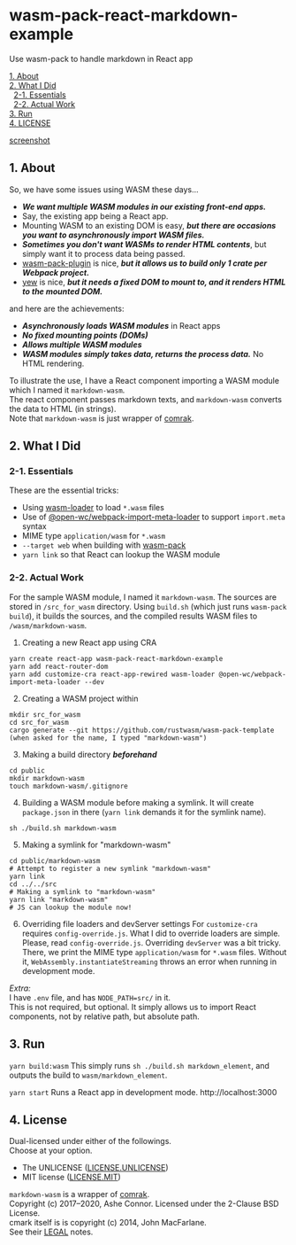 # wasm-pack-react-markdown-example

Use wasm-pack to handle markdown in React app

[1. About](#about)  
[2. What I Did](#what)  
&nbsp; [2-1. Essentials](#what-essentials)  
&nbsp; [2-2. Actual Work](#what-actual-work)  
[3. Run](#run)  
[4. LICENSE](#license)  


[screenshot](screenshot.jpg "Screenshot")


<a id="about"></a>
## 1. About

So, we have some issues using WASM these days...

- ***We want multiple WASM modules in our existing front-end apps.***
- Say, the existing app being a React app.
- Mounting WASM to an existing DOM is easy, ***but there are occasions you want to asynchronously import WASM files.***
- ***Sometimes you don't want WASMs to render HTML contents***, but simply want it to process data being passed.
- [wasm-pack-plugin](https://github.com/wasm-tool/wasm-pack-plugin) is nice, ***but it allows us to build only 1 crate per Webpack project.***
- [yew](https://yew.rs/docs/) is nice, ***but it needs a fixed DOM to mount to, and it renders HTML to the mounted DOM.***

and here are the achievements:

- ***Asynchronously loads WASM modules*** in React apps
- ***No fixed mounting points (DOMs)***
- ***Allows multiple WASM modules***
- ***WASM modules simply takes data, returns the process data.*** No HTML rendering.

To illustrate the use, I have a React component importing a WASM module which I named it `markdown-wasm`.  
The react component passes markdown texts, and `markdown-wasm` converts the data to HTML (in strings).  
Note that `markdown-wasm` is just wrapper of [comrak](https://crates.io/crates/comrak).  


<a id="what"></a>
## 2. What I Did


<a id="what-essentials"></a>
### 2-1. Essentials

These are the essential tricks:

- Using [wasm-loader](https://github.com/ballercat/wasm-loader) to load `*.wasm` files
- Use of [@open-wc/webpack-import-meta-loader](https://github.com/open-wc/open-wc/tree/master/packages/webpack-import-meta-loader) to support `import.meta` syntax
- MIME type `application/wasm` for `*.wasm`
- `--target web` when building with [wasm-pack](https://github.com/rustwasm/wasm-pack)
- `yarn link` so that React can lookup the WASM module


<a id="what-actual-work"></a>
### 2-2. Actual Work

For the sample WASM module, I named it `markdown-wasm`. The sources are stored in `/src_for_wasm` directory. Using `build.sh` (which just runs `wasm-pack build`), it builds the sources, and the compiled results WASM files to `/wasm/markdown-wasm`.

1. Creating a new React app using CRA
```
yarn create react-app wasm-pack-react-markdown-example
yarn add react-router-dom
yarn add customize-cra react-app-rewired wasm-loader @open-wc/webpack-import-meta-loader --dev
```
2. Creating a WASM project within
```
mkdir src_for_wasm
cd src_for_wasm
cargo generate --git https://github.com/rustwasm/wasm-pack-template
(when asked for the name, I typed "markdown-wasm")
```
3. Making a build directory ***beforehand***
```
cd public
mkdir markdown-wasm
touch markdown-wasm/.gitignore
```
4. Building a WASM module before making a symlink. It will create `package.json` in there (`yarn link` demands it for the symlink name).
```
sh ./build.sh markdown-wasm
```
5. Making a symlink for "markdown-wasm"
```
cd public/markdown-wasm
# Attempt to register a new symlink "markdown-wasm"
yarn link
cd ../../src
# Making a symlink to "markdown-wasm"
yarn link "markdown-wasm"
# JS can lookup the module now!
```
6. Overriding file loaders and devServer settings
For `customize-cra` requires `config-override.js`.
What I did to override loaders are simple. Please, read `config-override.js`.
Overriding `devServer` was a bit tricky.
There, we print the MIME type `application/wasm` for `*.wasm` files.
Without it, `WebAssembly.instantiateStreaming` throws an error when running in development mode.


*Extra:*  
I have `.env` file, and has `NODE_PATH=src/` in it.  
This is not required, but optional. It simply allows us to import React components, not by relative path, but absolute path.


<a id="run"></a>
## 3. Run

`yarn build:wasm`
This simply runs `sh ./build.sh markdown_element`, and outputs the build to `wasm/markdown_element`.

`yarn start`
Runs a React app in development mode.
http://localhost:3000



<a id="license"></a>
## 4. License

Dual-licensed under either of the followings.  
Choose at your option.

- The UNLICENSE ([LICENSE.UNLICENSE](LICENSE.UNLICENSE))
- MIT license ([LICENSE.MIT](LICENSE.MIT))

`markdown-wasm` is a wrapper of [comrak](https://crates.io/crates/comrak).  
Copyright (c) 2017–2020, Ashe Connor. Licensed under the 2-Clause BSD License.  
cmark itself is is copyright (c) 2014, John MacFarlane.  
See their [LEGAL](https://github.com/kivikakk/comrak/blob/HEAD/COPYING) notes.

